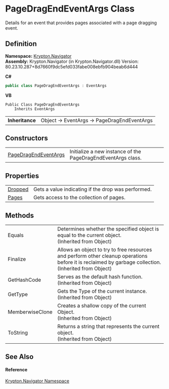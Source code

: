 # PageDragEndEventArgs Class


Details for an event that provides pages associated with a page dragging event.



## Definition
**Namespace:** <a href="a21ac074-d119-3dc6-bd1c-d3a12c0128bc.md">Krypton.Navigator</a>  
**Assembly:** Krypton.Navigator (in Krypton.Navigator.dll) Version: 80.23.10.287+8d7660f9dc5efd033fabe008ebfb904beab6d444

**C#**
``` C#
public class PageDragEndEventArgs : EventArgs
```
**VB**
``` VB
Public Class PageDragEndEventArgs
	Inherits EventArgs
```

<table><tr><td><strong>Inheritance</strong></td><td>Object  →  EventArgs  →  PageDragEndEventArgs</td></tr>
</table>



## Constructors
<table>
<tr>
<td><a href="9157c25b-6c3b-663a-9905-c04f05bc86d0.md">PageDragEndEventArgs</a></td>
<td>Initialize a new instance of the PageDragEndEventArgs class.</td></tr>
</table>

## Properties
<table>
<tr>
<td><a href="4c7eb286-1132-adee-6c33-76d5cf8479f7.md">Dropped</a></td>
<td>Gets a value indicating if the drop was performed.</td></tr>
<tr>
<td><a href="2a847ad8-f24d-fc60-e15b-145136afca93.md">Pages</a></td>
<td>Gets access to the collection of pages.</td></tr>
</table>

## Methods
<table>
<tr>
<td>Equals</td>
<td>Determines whether the specified object is equal to the current object.<br />(Inherited from Object)</td></tr>
<tr>
<td>Finalize</td>
<td>Allows an object to try to free resources and perform other cleanup operations before it is reclaimed by garbage collection.<br />(Inherited from Object)</td></tr>
<tr>
<td>GetHashCode</td>
<td>Serves as the default hash function.<br />(Inherited from Object)</td></tr>
<tr>
<td>GetType</td>
<td>Gets the Type of the current instance.<br />(Inherited from Object)</td></tr>
<tr>
<td>MemberwiseClone</td>
<td>Creates a shallow copy of the current Object.<br />(Inherited from Object)</td></tr>
<tr>
<td>ToString</td>
<td>Returns a string that represents the current object.<br />(Inherited from Object)</td></tr>
</table>

## See Also


#### Reference
<a href="a21ac074-d119-3dc6-bd1c-d3a12c0128bc.md">Krypton.Navigator Namespace</a>  
